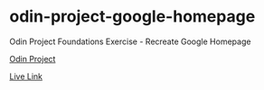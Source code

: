 # odin-project-google-homepage
Odin Project Foundations Exercise - Recreate Google Homepage

[Odin Project](https://web.archive.org/web/20210227095543/https://www.theodinproject.com/courses/foundations/lessons/html-css)

[Live Link](https://jdegand.github.io/odin-project-google-homepage/)
